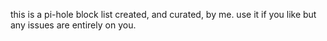 this is a pi-hole block list created, and curated, by me. use it if you like but any issues are entirely on you.
